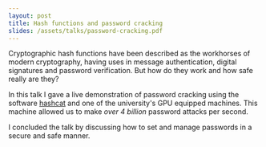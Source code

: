 ```yaml
---
layout: post
title: Hash functions and password cracking
slides: /assets/talks/password-cracking.pdf
---
```


Cryptographic hash functions have been described as the workhorses of modern 
cryptography, having uses in message authentication, digital signatures and 
password verification. But how do they work and how safe really are they?

In this talk I gave a live
demonstration of password cracking using the software 
[hashcat](https://hashcat.net/hashcat/) and one of
the university's GPU equipped machines. This machine allowed us to make *over 
4 billion* password attacks per second.

I concluded the talk by discussing how to set and manage passwords in a secure
and safe manner.

